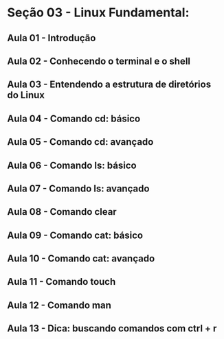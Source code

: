 # Seção 03 - Linux Fundamental:

## Aula 01 - Introdução

## Aula 02 - Conhecendo o terminal e o shell

## Aula 03 - Entendendo a estrutura de diretórios do Linux

## Aula 04 - Comando cd: básico

## Aula 05 - Comando cd: avançado

## Aula 06 - Comando ls: básico

## Aula 07 - Comando ls: avançado

## Aula 08 - Comando clear

## Aula 09 - Comando cat: básico

## Aula 10 - Comando cat: avançado

## Aula 11 - Comando touch

## Aula 12 - Comando man

## Aula 13 - Dica: buscando comandos com ctrl + r
